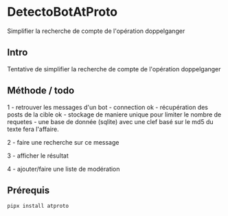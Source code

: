 # DetectoBotAtProto

Simplifier la recherche de compte de l'opération doppelganger

## Intro

Tentative de simplifier la recherche de compte de l'opération doppelganger

## Méthode / todo

1 - retrouver les messages d'un bot
    - connection ok
    - récupération des posts de la cible ok
    - stockage de maniere unique pour limiter le nombre de requetes
      - une base de donnée (sqlite) avec une clef basé sur le md5 du texte fera l'affaire.

2 - faire une recherche sur ce message

3 - afficher le résultat

4 - ajouter/faire une liste de modération

## Prérequis

``pipx install atproto``
